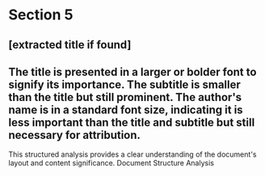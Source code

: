 # Section 5

## [extracted title if found]

The title is presented in a larger or bolder font to signify its importance.
The subtitle is smaller than the title but still prominent.
The author's name is in a standard font size, indicating it is less important than the title and subtitle but still necessary for attribution.
---
This structured analysis provides a clear understanding of the document's layout and content significance.
Document Structure Analysis